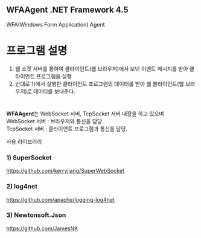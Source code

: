 ## WFAAgent .NET Framework 4.5
WFA(Windows Form Application) Agent

# 프로그램 설명
1) 웹 소켓 서버를 통하여 클라이언트(웹 브라우저)에서 보낸 이벤트 메시지를 받아 클라이언트 프로그램을 실행
2) 반대로 1)에서 실행한 클라이언트 프로그램의 데이터를 받아 웹 블라이언트(웹 브라우저)로 데이터를 보내준다.

# 
<strong>WFAAgent</strong>는 WebSocket 서버, TcpSocket 서버 내장을 하고 있으며   
WebSocket 서버 : 브라우저와 통신을 담당.   
TcpSocket 서버 : 클라이언트 프로그램과 통신을 담당.


사용 라이브러리

### 1) SuperSocket
https://github.com/kerryjiang/SuperWebSocket

### 2) log4net
https://github.com/apache/logging-log4net

### 3) Newtonsoft.Json
https://github.com/JamesNK